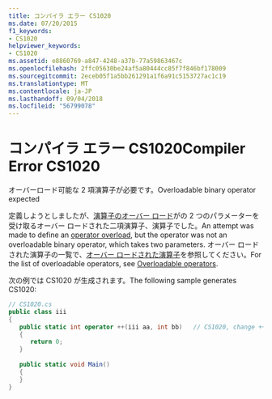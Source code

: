 ```yaml
---
title: コンパイラ エラー CS1020
ms.date: 07/20/2015
f1_keywords:
- CS1020
helpviewer_keywords:
- CS1020
ms.assetid: e8860769-a847-4248-a37b-77a59863467c
ms.openlocfilehash: 2ffc05630be24af5a80444cc85f7f846bf178009
ms.sourcegitcommit: 2eceb05f1a5bb261291a1f6a91c5153727ac1c19
ms.translationtype: MT
ms.contentlocale: ja-JP
ms.lasthandoff: 09/04/2018
ms.locfileid: "56799078"
---
```

# <a name="compiler-error-cs1020"></a><span data-ttu-id="05b3b-102">コンパイラ エラー CS1020</span><span class="sxs-lookup"><span data-stu-id="05b3b-102">Compiler Error CS1020</span></span>
<span data-ttu-id="05b3b-103">オーバーロード可能な 2 項演算子が必要です。</span><span class="sxs-lookup"><span data-stu-id="05b3b-103">Overloadable binary operator expected</span></span>  
  
 <span data-ttu-id="05b3b-104">定義しようとしましたが、[演算子のオーバー ロード](../../csharp/language-reference/keywords/operator.md)がの 2 つのパラメーターを受け取るオーバー ロードされた二項演算子、演算子でした。</span><span class="sxs-lookup"><span data-stu-id="05b3b-104">An attempt was made to define an [operator overload](../../csharp/language-reference/keywords/operator.md), but the operator was not an overloadable binary operator, which takes two parameters.</span></span> <span data-ttu-id="05b3b-105">オーバー ロードされた演算子の一覧で、[オーバー ロードされた演算子](../../csharp/programming-guide/statements-expressions-operators/overloadable-operators.md)を参照してください。</span><span class="sxs-lookup"><span data-stu-id="05b3b-105">For the list of overloadable operators, see [Overloadable operators](../../csharp/programming-guide/statements-expressions-operators/overloadable-operators.md).</span></span>
  
 <span data-ttu-id="05b3b-106">次の例では CS1020 が生成されます。</span><span class="sxs-lookup"><span data-stu-id="05b3b-106">The following sample generates CS1020:</span></span>  
  
```csharp  
// CS1020.cs  
public class iii  
{  
   public static int operator ++(iii aa, int bb)   // CS1020, change ++ to +  
   {  
      return 0;  
   }  
  
   public static void Main()  
   {  
   }  
}  
```

